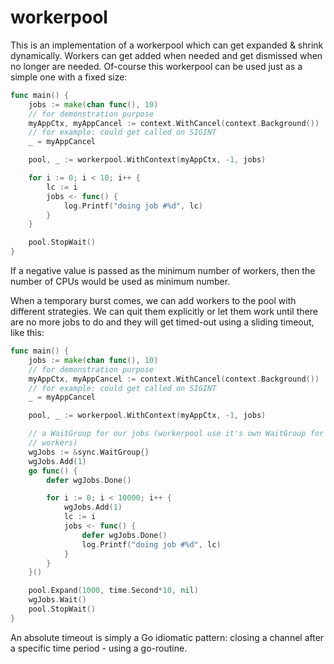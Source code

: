 # workerpool
This is an implementation of a workerpool which can get expanded &amp; shrink dynamically. Workers can get added when needed and get dismissed when no longer are needed. Of-course this workerpool can be used just as a simple one with a fixed size:

```go
func main() {
	jobs := make(chan func(), 10)
	// for demonstration purpose
	myAppCtx, myAppCancel := context.WithCancel(context.Background())
	// for example: could get called on SIGINT
	_ = myAppCancel

	pool, _ := workerpool.WithContext(myAppCtx, -1, jobs)

	for i := 0; i < 10; i++ {
		lc := i
		jobs <- func() {
			log.Printf("doing job #%d", lc)
		}
	}

	pool.StopWait()
}
```

If a negative value is passed as the minimum number of workers, then the number of CPUs would be used as minimum number.

When a temporary burst comes, we can add workers to the pool with different strategies. We can quit them explicitly or let them work until there are no more jobs to do and they will get timed-out using a sliding timeout, like this:

```go
func main() {
	jobs := make(chan func(), 10)
	// for demonstration purpose
	myAppCtx, myAppCancel := context.WithCancel(context.Background())
	// for example: could get called on SIGINT
	_ = myAppCancel

	pool, _ := workerpool.WithContext(myAppCtx, -1, jobs)

	// a WaitGroup for our jobs (workerpool use it's own WaitGroup for it's
	// workers)
	wgJobs := &sync.WaitGroup{}
	wgJobs.Add(1)
	go func() {
		defer wgJobs.Done()

		for i := 0; i < 10000; i++ {
			wgJobs.Add(1)
			lc := i
			jobs <- func() {
				defer wgJobs.Done()
				log.Printf("doing job #%d", lc)
			}
		}
	}()

	pool.Expand(1000, time.Second*10, nil)
	wgJobs.Wait()
	pool.StopWait()
}
```

An absolute timeout is simply a Go idiomatic pattern: closing a channel after a specific time period - using a go-routine.
